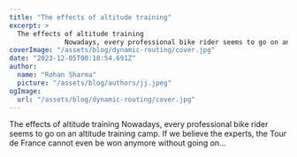 ```yaml
---
title: "The effects of altitude training"
excerpt: >
  The effects of altitude training
              Nowadays, every professional bike rider seems to go on an altitude training camp. If we believe the experts, the Tour de France cannot even be won anymore
coverImage: "/assets/blog/dynamic-routing/cover.jpg"
date: "2023-12-05T00:18:54.691Z"
author:
  name: "Rohan Sharma"
  picture: "/assets/blog/authors/jj.jpeg"
ogImage:
  url: "/assets/blog/dynamic-routing/cover.jpg"
---
```


The effects of altitude training
            Nowadays, every professional bike rider seems to go on an altitude training camp. If we believe the experts, the Tour de France cannot even be won anymore without going on…